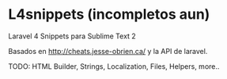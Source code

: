 L4snippets (incompletos aun)
==========

Laravel 4 Snippets para Sublime Text 2

Basados en http://cheats.jesse-obrien.ca/ y la API de laravel.

TODO: HTML Builder, Strings, Localization, Files, Helpers, more..
